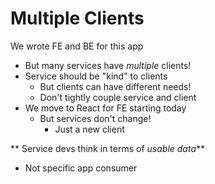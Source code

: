 # Multiple Clients

We wrote FE and BE for this app
- But many services have _multiple_ clients!
- Service should be "kind" to clients
  - But clients can have different needs!
  - Don't tightly couple service and client
- We move to React for FE starting today
  - But services don't change!
    - Just a new client

** Service devs think in terms of _usable data_**
- Not specific app consumer

